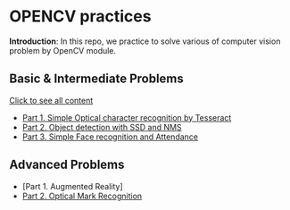 # OPENCV practices

**Introduction**: In this repo, we practice to solve various of computer vision problem by OpenCV module.

## Basic & Intermediate Problems
[Click to see all content](https://github.com/hoangtv2000/opencv_practices/blob/main/basic_intermediate.md)
+ [Part 1. Simple Optical character recognition by Tesseract](https://github.com/hoangtv2000/opencv_practices/blob/main/basic_intermediate.md#part-1-simple-optical-character-recognition-by-tesseract)
+ [Part 2. Object detection with SSD and NMS](https://github.com/hoangtv2000/opencv_practices/blob/main/basic_intermediate.md#part-2-object-detection-with-ssd-and-nms)
+ [Part 3. Simple Face recognition and Attendance](https://github.com/hoangtv2000/opencv_practices/blob/main/basic_intermediate.md#part-3-simple-face-recognition-and-attendance)

## Advanced Problems
+ [Part 1. Augmented Reality]
+ [Part 2. Optical Mark Recognition](https://github.com/hoangtv2000/opencv_practices/blob/main/code_advanced/OMR/OMR_readme.md)
